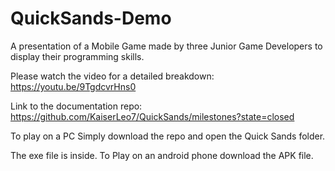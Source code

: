 # QuickSands-Demo
A presentation of a Mobile Game made by three Junior Game Developers to display their programming skills.

Please watch the video for a detailed breakdown: https://youtu.be/9TgdcvrHns0 

Link to the documentation repo: https://github.com/KaiserLeo7/QuickSands/milestones?state=closed

To play on a PC Simply download the repo and open the Quick Sands folder.

The exe file is inside. To Play on an android phone download the APK file.
